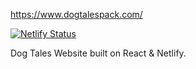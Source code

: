 https://www.dogtalespack.com/

[![Netlify Status](https://api.netlify.com/api/v1/badges/0e1425c2-cb6e-41c6-8197-d9e55dbdc852/deploy-status)](https://app.netlify.com/sites/dogtalespack/deploys)


Dog Tales Website built on React & Netlify. 
